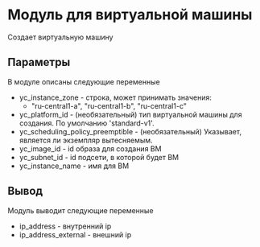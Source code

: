 # Модуль для виртуальной машины
Создает виртуальную машину

## Параметры
В модуле описаны следующие переменные
- yc_instance_zone - строка, может принимать значения: 
  - "ru-central1-a", "ru-central1-b", "ru-central1-c"
- yc_platform_id - (необязательный) тип виртуальной машины для создания. По умолчанию 'standard-v1'.
- yc_scheduling_policy_preemptible - (необязательный) Указывает, является ли экземпляр вытесняемым.
- yc_image_id - id образа для создания ВМ
- yc_subnet_id - id подсети, в которой будет ВМ
- yc_instance_name - имя для ВМ

## Вывод
Модуль выводит следующие переменные
- ip_address - внутренний ip
- ip_address_external - внешний ip